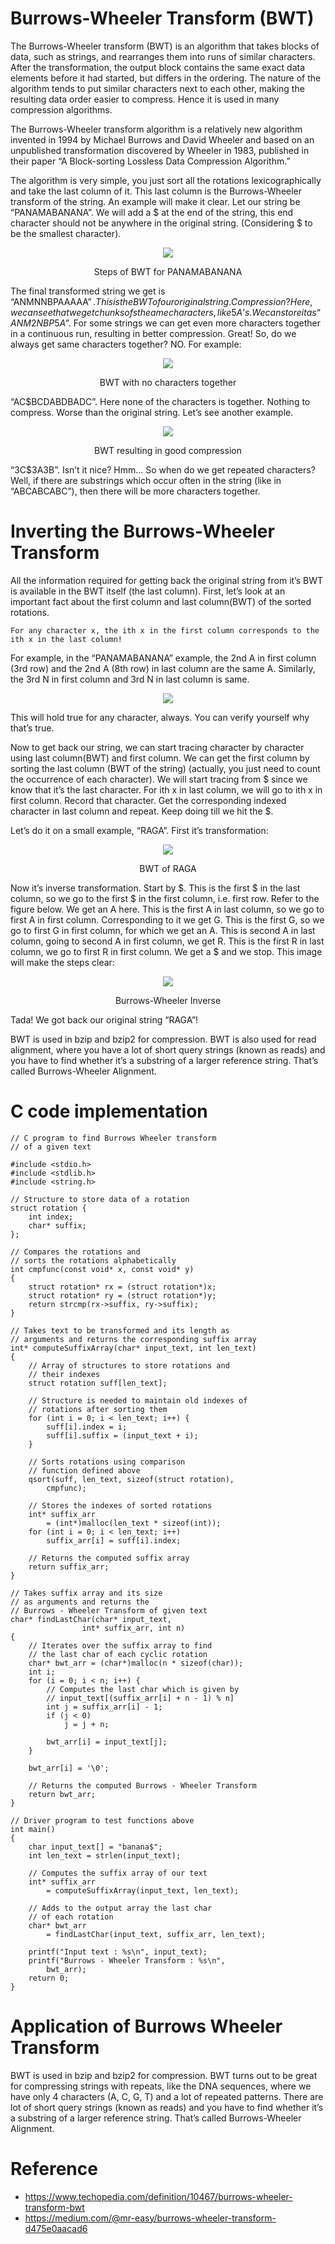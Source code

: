 # Burrows-Wheeler Transform (BWT)

The Burrows-Wheeler transform (BWT) is an algorithm that takes blocks of data, such as strings, and rearranges them into runs of similar characters. After the transformation, the output block contains the same exact data elements before it had started, but differs in the ordering. The nature of the algorithm tends to put similar characters next to each other, making the resulting data order easier to compress. Hence it is used in many compression algorithms.

The Burrows-Wheeler transform algorithm is a relatively new algorithm invented in 1994 by Michael Burrows and David Wheeler and based on an unpublished transformation discovered by Wheeler in 1983, published in their paper “A Block-sorting Lossless Data Compression Algorithm.”

The algorithm is very simple, you just sort all the rotations lexicographically and take the last column of it. This last column is the Burrows-Wheeler transform of the string. An example will make it clear. Let our string be “PANAMABANANA”. We will add a $ at the end of the string, this end character should not be anywhere in the original string. (Considering $ to be the smallest character).

<p align="center"><img src="https://user-images.githubusercontent.com/72177954/132737030-e38d2694-1f02-4f02-a99d-c9bb3f3c91dd.png"></p>
<p align="center">Steps of BWT for PANAMABANANA</p>

The final transformed string we get is “ANMNNBPAAAAA$”. This is the BWT of our original string. Compression? Here, we can see that we get chunks of sthe ame characters, like 5 A’s. We can store it as “ANM2NBP5A$”. For some strings we can get even more characters together in a continuous run, resulting in better compression. Great! So, do we always get same characters together? NO. For example:

<p align="center"><img src="https://user-images.githubusercontent.com/72177954/132737158-387004b4-99b6-4ffb-90e1-8139a739433f.png"></p>
<p align="center">BWT with no characters together</p>

“AC$BCDABDBADC”. Here none of the characters is together. Nothing to compress. Worse than the original string. Let’s see another example.

<p align="center"><img src="https://user-images.githubusercontent.com/72177954/132737275-66e39c0d-233d-46bc-a5dc-d626ed3dece8.png"></p>
<p align="center">BWT resulting in good compression</p>

“3C$3A3B”. Isn’t it nice? Hmm… So when do we get repeated characters? Well, if there are substrings which occur often in the string (like in “ABCABCABC”), then there will be more characters together. 

# Inverting the Burrows-Wheeler Transform
All the information required for getting back the original string from it’s BWT is available in the BWT itself (the last column). First, let’s look at an important fact about the first column and last column(BWT) of the sorted rotations.

`For any character x, the ith x in the first column corresponds to the ith x in the last column!`

For example, in the “PANAMABANANA” example, the 2nd A in first column (3rd row) and the 2nd A (8th row) in last column are the same A. Similarly, the 3rd N in first column and 3rd N in last column is same.

<p align="center"><img src="https://user-images.githubusercontent.com/72177954/132735711-b8ca5aeb-0acd-4e7a-a83e-ab239ca98ae0.png"></p>

This will hold true for any character, always. You can verify yourself why that’s true.

Now to get back our string, we can start tracing character by character using last column(BWT) and first column. We can get the first column by sorting the last column (BWT of the string) (actually, you just need to count the occurrence of each character). We will start tracing from $ since we know that it’s the last character. For ith x in last column, we will go to ith x in first column. Record that character. Get the corresponding indexed character in last column and repeat. Keep doing till we hit the $.

Let’s do it on a small example, “RAGA”. First it’s transformation:

<p align="center"><img src="https://user-images.githubusercontent.com/72177954/132735872-52f08048-9145-4a15-b8f7-50a5dcdc899b.png"></p>
<p align="center">BWT of RAGA</p>

Now it’s inverse transformation. Start by $. This is the first $ in the last column, so we go to the first $ in the first column, i.e. first row. Refer to the figure below. We get an A here. This is the first A in last column, so we go to first A in first column. Corresponding to it we get G. This is the first G, so we go to first G in first column, for which we get an A. This is second A in last column, going to second A in first column, we get R. This is the first R in last column, we go to first R in first column. We get a $ and we stop. This image will make the steps clear:

<p align="center"><img src="https://user-images.githubusercontent.com/72177954/132736087-98126b91-2291-47c9-a8ed-a8b7477a03ae.jpg"></p>
<p align="center">Burrows-Wheeler Inverse</p>

Tada! We got back our original string “RAGA”!

BWT is used in bzip and bzip2 for compression. BWT is also used for read alignment, where you have a lot of short query strings (known as reads) and you have to find whether it’s a substring of a larger reference string. That’s called Burrows-Wheeler Alignment.

# C code implementation
```
// C program to find Burrows Wheeler transform
// of a given text

#include <stdio.h>
#include <stdlib.h>
#include <string.h>

// Structure to store data of a rotation
struct rotation {
	int index;
	char* suffix;
};

// Compares the rotations and
// sorts the rotations alphabetically
int cmpfunc(const void* x, const void* y)
{
	struct rotation* rx = (struct rotation*)x;
	struct rotation* ry = (struct rotation*)y;
	return strcmp(rx->suffix, ry->suffix);
}

// Takes text to be transformed and its length as
// arguments and returns the corresponding suffix array
int* computeSuffixArray(char* input_text, int len_text)
{
	// Array of structures to store rotations and
	// their indexes
	struct rotation suff[len_text];

	// Structure is needed to maintain old indexes of
	// rotations after sorting them
	for (int i = 0; i < len_text; i++) {
		suff[i].index = i;
		suff[i].suffix = (input_text + i);
	}

	// Sorts rotations using comparison
	// function defined above
	qsort(suff, len_text, sizeof(struct rotation),
		cmpfunc);

	// Stores the indexes of sorted rotations
	int* suffix_arr
		= (int*)malloc(len_text * sizeof(int));
	for (int i = 0; i < len_text; i++)
		suffix_arr[i] = suff[i].index;

	// Returns the computed suffix array
	return suffix_arr;
}

// Takes suffix array and its size
// as arguments and returns the
// Burrows - Wheeler Transform of given text
char* findLastChar(char* input_text,
				int* suffix_arr, int n)
{
	// Iterates over the suffix array to find
	// the last char of each cyclic rotation
	char* bwt_arr = (char*)malloc(n * sizeof(char));
	int i;
	for (i = 0; i < n; i++) {
		// Computes the last char which is given by
		// input_text[(suffix_arr[i] + n - 1) % n]
		int j = suffix_arr[i] - 1;
		if (j < 0)
			j = j + n;

		bwt_arr[i] = input_text[j];
	}

	bwt_arr[i] = '\0';

	// Returns the computed Burrows - Wheeler Transform
	return bwt_arr;
}

// Driver program to test functions above
int main()
{
	char input_text[] = "banana$";
	int len_text = strlen(input_text);

	// Computes the suffix array of our text
	int* suffix_arr
		= computeSuffixArray(input_text, len_text);

	// Adds to the output array the last char
	// of each rotation
	char* bwt_arr
		= findLastChar(input_text, suffix_arr, len_text);

	printf("Input text : %s\n", input_text);
	printf("Burrows - Wheeler Transform : %s\n",
		bwt_arr);
	return 0;
}
```

# Application of Burrows Wheeler Transform
BWT is used in bzip and bzip2 for compression. BWT turns out to be great for compressing strings with repeats, like the DNA sequences, where we have only 4 characters (A, C, G, T) and a lot of repeated patterns. There are lot of short query strings (known as reads) and you have to find whether it’s a substring of a larger reference string. That’s called Burrows-Wheeler Alignment.

# Reference 
* https://www.techopedia.com/definition/10467/burrows-wheeler-transform-bwt
* https://medium.com/@mr-easy/burrows-wheeler-transform-d475e0aacad6
